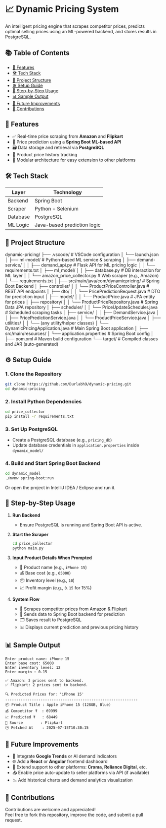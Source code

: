 
# 📈 Dynamic Pricing System

An intelligent pricing engine that scrapes competitor prices, predicts optimal selling prices using an ML-powered backend, and stores results in PostgreSQL.

## 📚 Table of Contents

- [🚀 Features](#-features)
- [🛠️ Tech Stack](#️-tech-stack)
- [📁 Project Structure](#-project-structure)
- [⚙️ Setup Guide](#️-setup-guide)
- [🧩 Step-by-Step Usage](#-step-by-step-usage)
- [📊 Sample Output](#-sample-output)
- [📌 Future Improvements](#-future-improvements)
- [🤝 Contributions](#-contributions)


## 🚀 Features

- ✅ Real-time price scraping from **Amazon** and **Flipkart**
- 🧠 Price prediction using a **Spring Boot ML-based API**
- 🗃️ Data storage and retrieval via **PostgreSQL**
- 🔁 Product price history tracking
- 🧩 Modular architecture for easy extension to other platforms

## 🛠️ Tech Stack

| Layer      | Technology             |
|------------|------------------------|
| Backend    | Spring Boot            |
| Scraper    | Python + Selenium      |
| Database   | PostgreSQL             |
| ML Logic   | Java-based prediction logic |

## 📁 Project Structure

dynamic-pricing/
├── .vscode/ # VSCode configuration
│ └── launch.json
│
├── ml-model/ # Python-based ML service & scraping
│ ├── demand-service/
│ │ ├── demand_api.py # Flask API for ML pricing logic
│ │ └── requirements.txt
│ ├── ml_model/
│ │ ├── database.py # DB interaction for ML layer
│ │ └── amazon_price_collector.py # Web scraper (e.g., Amazon)
│ └── requirements.txt
│
├── src/main/java/com/dynamicpricing/ # Spring Boot Backend
│ ├── controller/
│ │ └── ProductPriceController.java # REST API endpoints
│ ├── dto/
│ │ └── PricePredictionRequest.java # DTO for prediction input
│ ├── model/
│ │ └── ProductPrice.java # JPA entity for prices
│ ├── repository/
│ │ └── ProductPriceRepository.java # Spring Data JPA repository
│ ├── scheduler/
│ │ └── PriceUpdateScheduler.java # Scheduled scraping tasks
│ ├── service/
│ │ ├── DemandService.java
│ │ ├── PricePredictionService.java
│ │ └── ProductPriceService.java
│ ├── utilities/
│ │ └── (any utility/helper classes)
│ └── DynamicPricingApplication.java # Main Spring Boot application
│
├── src/main/resources/
│ └── application.properties # Spring Boot config
│
├── pom.xml # Maven build configuration
└── target/ # Compiled classes and JAR (auto-generated)


## ⚙️ Setup Guide

### 1. Clone the Repository

```bash
git clone https://github.com/Durlabh9/dynamic-pricing.git
cd dynamic-pricing
```

### 2. Install Python Dependencies

```bash
cd price_collector
pip install -r requirements.txt
```

### 3. Set Up PostgreSQL

- Create a PostgreSQL database (e.g., `pricing_db`)
- Update database credentials in `application.properties` inside `dynamic_model/`

### 4. Build and Start Spring Boot Backend

```bash
cd dynamic_model
./mvnw spring-boot:run
```

Or open the project in IntelliJ IDEA / Eclipse and run it.

## 🧩 Step-by-Step Usage

1. **Run Backend**
   - Ensure PostgreSQL is running and Spring Boot API is active.

2. **Start the Scraper**
   ```bash
   cd price_collector
   python main.py
   ```

3. **Input Product Details When Prompted**
   - 📝 Product name (e.g., `iPhone 15`)
   - 💰 Base cost (e.g., `65000`)
   - 📦 Inventory level (e.g., `10`)
   - 📈 Profit margin (e.g., `0.15` for 15%)

4. **System Flow**
   - 🛒 Scrapes competitor prices from Amazon & Flipkart
   - 🧠 Sends data to Spring Boot backend for prediction
   - 🗂️ Saves result to PostgreSQL
   - 📊 Displays current prediction and previous pricing history

## 📊 Sample Output

```
Enter product name: iPhone 15
Enter base cost: 65000
Enter inventory level: 12
Enter margin : 0.15

✅ Amazon: 3 prices sent to backend.
✅ Flipkart: 2 prices sent to backend.

🔍 Predicted Prices for: 'iPhone 15'
------------------------------------------------------------
📦 Product Title : Apple iPhone 15 (128GB, Blue)
💰 Competitor ₹  : 69999
📈 Predicted ₹   : 68449
🔗 Source        : Flipkart
🕒 Fetched At    : 2025-07-15T10:30:15
```

## 📌 Future Improvements

- 🔮 Integrate **Google Trends** or AI demand indicators
- 🌐 Add a **React** or **Angular** frontend dashboard
- 🧩 Extend support to other platforms: **Croma**, **Reliance Digital**, etc.
- 📤 Enable price auto-update to seller platforms via API (if available)
- 📉 Add historical charts and demand analytics visualization

## 🤝 Contributions

Contributions are welcome and appreciated!  
Feel free to fork this repository, improve the code, and submit a pull request.


